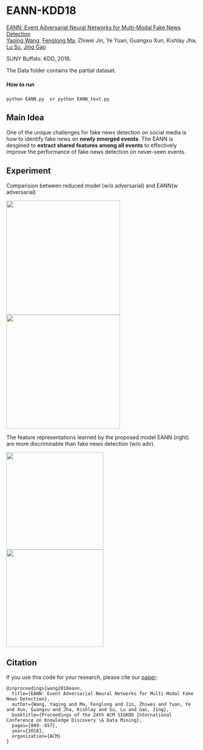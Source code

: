 # EANN-KDD18


[EANN: Event Adversarial Neural Networks for Multi-Modal Fake News Detection](https://dl.acm.org/citation.cfm?id=3219819.3219903)  
 [Yaqing Wang](http://www.acsu.buffalo.edu/~yaqingwa/),
 [Fenglong Ma](http://www.acsu.buffalo.edu/~fenglong/), 
 Zhiwei Jin, Ye Yuan, 
 Guangxu Xun,
 Kishlay Jha,
  [Lu Su](https://cse.buffalo.edu/~lusu/),
 [Jing Gao](https://cse.buffalo.edu/~jing/)
 
 SUNY Buffalo. KDD, 2018.
 
 The Data folder contains the partial dataset. 
 
##### How to run

```
python EANN.py  or python EANN_text.py
```
 
 ## Main Idea
One of the unique challenges for fake news detection on social media is how to identify fake news on  **newly emerged events**. The EANN is desgined to  __extract shared features among all events__ to effectively improve the performance of fake news detection on never-seen events.


## Experiment
Comparision between reduced model (w/o adversarial) and EANN(w adversarial)

<img src="https://github.com/yaqingwang/EANN-KDD18/blob/master/Fig/Accuracy.png" width="300">  <img src="https://github.com/yaqingwang/EANN-KDD18/blob/master/Fig/F1.png" width="300">

The feature representations learned by the proposed model EANN (right) are more discriminable than fake news detection (w/o adv).

<img src="https://github.com/yaqingwang/EANN-KDD18/blob/master/Fig/baseline_tsne.png" width="256">  <img src="https://github.com/yaqingwang/EANN-KDD18/blob/master/Fig/model_tsne.png" width="256">
 
 

 ## Citation
If you use this code for your research, please cite our [paper](https://dl.acm.org/citation.cfm?id=3219819.3219903):

```
@inproceedings{wang2018eann,
  title={EANN: Event Adversarial Neural Networks for Multi-Modal Fake News Detection},
  author={Wang, Yaqing and Ma, Fenglong and Jin, Zhiwei and Yuan, Ye and Xun, Guangxu and Jha, Kishlay and Su, Lu and Gao, Jing},
  booktitle={Proceedings of the 24th ACM SIGKDD International Conference on Knowledge Discovery \& Data Mining},
  pages={849--857},
  year={2018},
  organization={ACM}
}
```
